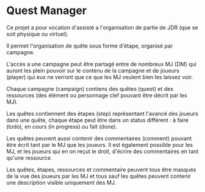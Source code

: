 # Quest Manager

Ce projet a pour vocation d'assisté a l'organisation de partie de JDR (que se soit physique ou virtuel).

Il permet l'organisation de quête sous forme d'étape, organisé par campagne.

L'accès a une campagne peut être partagé entre de nombreux MJ (DM) qui auront les plein pouvoir sur le contenu de la campagne et de joueurs (player) qui eux ne verront que ce que les MJ veulent bien les laissez voir.

Chaque campagne (campaign) contiens des quêtes (quest) et des ressources (des élément ou personnage clef pouvant être décrit par les MJ).

Les quêtes contiennent des étapes (step) représentant l'avancé des joueurs dans une quête, chaque étape peut être dans un status différent : à faire (todo), en cours (in progress) ou fait (done).

Les quêtes peuvent aussi contenir des commentaires (comment) pouvant être écrit tant par le MJ que les joueurs.
Il est également possible pour les MJ, et les joueurs qui en on reçut le droit, d'écrire des commentaires en tant qu'une ressource.

Les quêtes, étapes, ressources et commentaire peuvent tous être masqués de la vue des joueurs par les MJ et tous sauf les quêtes peuvent contenir une description visible uniquement des MJ.
